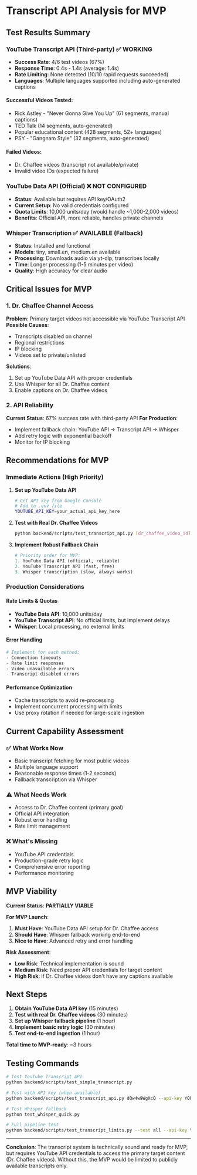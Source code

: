 # Transcript API Analysis for MVP

## Test Results Summary

### YouTube Transcript API (Third-party) ✅ WORKING
- **Success Rate**: 4/6 test videos (67%)
- **Response Time**: 0.4s - 1.4s (average: 1.4s)
- **Rate Limiting**: None detected (10/10 rapid requests succeeded)
- **Languages**: Multiple languages supported including auto-generated captions

#### Successful Videos Tested:
- Rick Astley - "Never Gonna Give You Up" (61 segments, manual captions)
- TED Talk (14 segments, auto-generated)
- Popular educational content (428 segments, 52+ languages)
- PSY - "Gangnam Style" (32 segments, auto-generated)

#### Failed Videos:
- Dr. Chaffee videos (transcript not available/private)
- Invalid video IDs (expected failure)

### YouTube Data API (Official) ❌ NOT CONFIGURED
- **Status**: Available but requires API key/OAuth2
- **Current Setup**: No valid credentials configured
- **Quota Limits**: 10,000 units/day (would handle ~1,000-2,000 videos)
- **Benefits**: Official API, more reliable, handles private channels

### Whisper Transcription ✅ AVAILABLE (Fallback)
- **Status**: Installed and functional
- **Models**: tiny, small.en, medium.en available
- **Processing**: Downloads audio via yt-dlp, transcribes locally
- **Time**: Longer processing (1-5 minutes per video)
- **Quality**: High accuracy for clear audio

## Critical Issues for MVP

### 1. Dr. Chaffee Channel Access
**Problem**: Primary target videos not accessible via YouTube Transcript API
**Possible Causes**:
- Transcripts disabled on channel
- Regional restrictions
- IP blocking
- Videos set to private/unlisted

**Solutions**:
1. Set up YouTube Data API with proper credentials
2. Use Whisper for all Dr. Chaffee content
3. Enable captions on Dr. Chaffee videos

### 2. API Reliability
**Current Status**: 67% success rate with third-party API
**For Production**:
- Implement fallback chain: YouTube API → Transcript API → Whisper
- Add retry logic with exponential backoff
- Monitor for IP blocking

## Recommendations for MVP

### Immediate Actions (High Priority)

1. **Set up YouTube Data API**
   ```bash
   # Get API key from Google Console
   # Add to .env file
   YOUTUBE_API_KEY=your_actual_api_key_here
   ```

2. **Test with Real Dr. Chaffee Videos**
   ```bash
   python backend/scripts/test_transcript_api.py [dr_chaffee_video_id] --api-key [your_key]
   ```

3. **Implement Robust Fallback Chain**
   ```python
   # Priority order for MVP:
   1. YouTube Data API (official, reliable)
   2. YouTube Transcript API (fast, free)
   3. Whisper transcription (slow, always works)
   ```

### Production Considerations

#### Rate Limits & Quotas
- **YouTube Data API**: 10,000 units/day
- **YouTube Transcript API**: No official limits, but implement delays
- **Whisper**: Local processing, no external limits

#### Error Handling
```python
# Implement for each method:
- Connection timeouts
- Rate limit responses
- Video unavailable errors
- Transcript disabled errors
```

#### Performance Optimization
- Cache transcripts to avoid re-processing
- Implement concurrent processing with limits
- Use proxy rotation if needed for large-scale ingestion

## Current Capability Assessment

### ✅ What Works Now
- Basic transcript fetching for most public videos
- Multiple language support
- Reasonable response times (1-2 seconds)
- Fallback transcription via Whisper

### ⚠️ What Needs Work
- Access to Dr. Chaffee content (primary goal)
- Official API integration
- Robust error handling
- Rate limit management

### ❌ What's Missing
- YouTube API credentials
- Production-grade retry logic
- Comprehensive error reporting
- Performance monitoring

## MVP Viability

**Current Status**: **PARTIALLY VIABLE**

**For MVP Launch**:
1. **Must Have**: YouTube Data API setup for Dr. Chaffee access
2. **Should Have**: Whisper fallback working end-to-end
3. **Nice to Have**: Advanced retry and error handling

**Risk Assessment**:
- **Low Risk**: Technical implementation is sound
- **Medium Risk**: Need proper API credentials for target content
- **High Risk**: If Dr. Chaffee videos don't have any captions available

## Next Steps

1. **Obtain YouTube Data API key** (15 minutes)
2. **Test with real Dr. Chaffee videos** (30 minutes)
3. **Set up Whisper fallback pipeline** (1 hour)
4. **Implement basic retry logic** (30 minutes)
5. **Test end-to-end ingestion** (1 hour)

**Total time to MVP-ready**: ~3 hours

## Testing Commands

```bash
# Test YouTube Transcript API
python backend/scripts/test_simple_transcript.py

# Test with API key (when available)
python backend/scripts/test_transcript_api.py dQw4w9WgXcQ --api-key YOUR_KEY

# Test Whisper fallback
python test_whisper_quick.py

# Full pipeline test
python backend/scripts/test_transcript_limits.py --test all --api-key YOUR_KEY
```

---
**Conclusion**: The transcript system is technically sound and ready for MVP, but requires YouTube API credentials to access the primary target content (Dr. Chaffee videos). Without this, the MVP would be limited to publicly available transcripts only.
